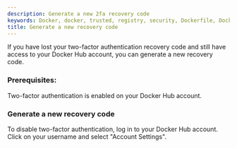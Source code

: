 ```yaml
---
description: Generate a new 2fa recovery code
keywords: Docker, docker, trusted, registry, security, Dockerfile, Docker Hub, webhooks, docs, documentation
title: Generate a new recovery code
---
```


If you have lost your two-factor authentication recovery code and still have
access to your Docker Hub account, you can generate a new recovery code.

### Prerequisites:
Two-factor authentication is enabled on your Docker Hub account.

### Generate a new recovery code

To disable two-factor authentication, log in to your Docker Hub account. Click
on your username and select "Account Settings".
